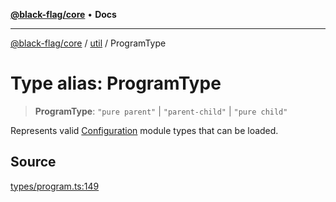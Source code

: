 [**@black-flag/core**](../../README.md) • **Docs**

***

[@black-flag/core](../../README.md) / [util](../README.md) / ProgramType

# Type alias: ProgramType

> **ProgramType**: `"pure parent"` \| `"parent-child"` \| `"pure child"`

Represents valid [Configuration](../../index/type-aliases/Configuration.md) module types that can be loaded.

## Source

[types/program.ts:149](https://github.com/Xunnamius/black-flag/blob/078357b0a89baf1ca6264881df1614997567a0db/types/program.ts#L149)
